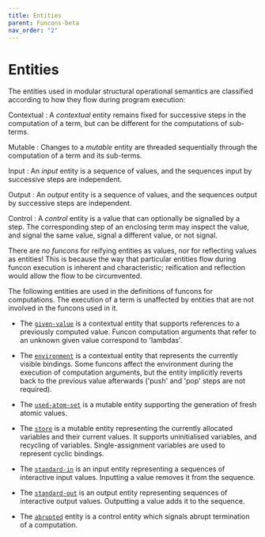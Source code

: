 ```yaml
---
title: Entities
parent: Funcons-beta
nav_order: "2"
---
```


Entities
========

The entities used in modular structural operational semantics are classified according to how they flow during program execution:

Contextual
: A *contextual* entity remains fixed for successive steps in the computation of a term, but can be different for the computations of sub-terms.

Mutable
: Changes to a *mutable* entity are threaded sequentially through the computation of a term and its sub-terms.

Input
: An *input* entity is a sequence of values, and the sequences input by successive steps are independent.

Output
: An *output* entity is a sequence of values, and the sequences output by successive steps are independent.

Control
: A *control* entity is a value that can optionally be signalled by a step. The corresponding step of an enclosing term may inspect the value, and signal the same value, signal a different value, or not signal.

There are *no funcons* for reifying entities as values, nor for reflecting values as entities! 
This is because the way that particular entities flow during funcon execution is inherent and characteristic; reification and reflection would allow the flow to be circumvented.

The following entities are used in the definitions of funcons for computations. The execution of a term is unaffected by entities that are not involved in the funcons used in it.

- The  [`given-value`] is a contextual entity that supports references to a previously computed value. 
  Funcon computation arguments that refer to an unknown given value correspond to 'lambdas'.
  
- The [`environment`] is a contextual entity that represents the currently visible bindings.
  Some funcons affect the environment during the execution of computation arguments, but the entity implicitly reverts back to the previous value afterwards ('push' and 'pop' steps are not required).
  
- The [`used-atom-set`] is a mutable entity supporting the generation of fresh atomic values.

- The [`store`] is a mutable entity representing the currently allocated variables and their current values.
  It supports uninitialised variables, and recycling of variables.
  Single-assignment variables are used to represent cyclic bindings.

- The [`standard-in`] is an input entity representing a sequences of interactive input values.
  Inputting a value removes it from the sequence.

- The [`standard-out`] is an output entity representing sequences of interactive output values.
  Outputting a value adds it to the sequence.

- The [`abrupted`] entity is a control entity which signals abrupt termination of a computation.

[`given-value`]:   ../Computations/Normal/Giving/index.html#Name_given-value
[`environment`]:   ../Computations/Normal/Binding/index.html#Name_environment
[`used-atom-set`]: ../Computations/Normal/Generating/index.html#Name_used-atom-set
[`store`]:         ../Computations/Normal/Storing/index.html#Name_store
[`standard-in`]:   ../Computations/Normal/Interacting/index.html#Name_standard-in
[`standard-out`]:  ../Computations/Normal/Interacting/index.html#Name_standard-out
[`abrupted`]:      ../Computations/Abnormal/Abrupting/index.html#Name_abrupted
